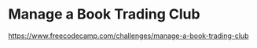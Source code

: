 # Manage a Book Trading Club

<https://www.freecodecamp.com/challenges/manage-a-book-trading-club>

